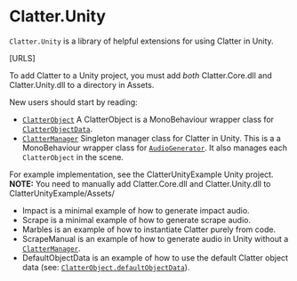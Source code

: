 # Clatter.Unity

`Clatter.Unity` is a library of helpful extensions for using Clatter in Unity.

[URLS]

To add Clatter to a Unity project, you must add *both* Clatter.Core.dll and Clatter.Unity.dll to a directory in Assets.

New users should start by reading:

- [`ClatterObject`](ClatterObject.html) A ClatterObject is a MonoBehaviour wrapper class for [`ClatterObjectData`](ClatterObjectData.html).
- [`ClatterManager`](ClatterManager.html) Singleton manager class for Clatter in Unity. This is a a MonoBehaviour wrapper class for [`AudioGenerator`](AudioGenerator.html). It also manages each `ClatterObject` in the scene.

For example implementation, see the ClatterUnityExample Unity project. **NOTE:** You need to manually add Clatter.Core.dll and Clatter.Unity.dll to ClatterUnityExample/Assets/

- Impact is a minimal example of how to generate impact audio.
- Scrape is a minimal example of how to generate scrape audio.
- Marbles is an example of how to instantiate Clatter purely from code.
- ScrapeManual is an example of how to generate audio in Unity without a [`ClatterManager`](ClatterManager.html).
- DefaultObjectData is an example of how to use the default Clatter object data (see: [`ClatterObject.defaultObjectData`](ClatterObject.html)).